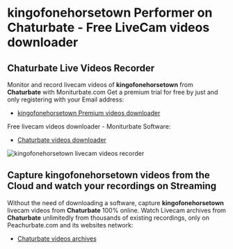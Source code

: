 # kingofonehorsetown Performer on Chaturbate - Free LiveCam videos downloader

## Chaturbate Live Videos Recorder

Monitor and record livecam videos of **kingofonehorsetown** from **Chaturbate** with Moniturbate.com
Get a premium trial for free by just and only registering with your Email address:
* [kingofonehorsetown Premium videos downloader](https://moniturbate.com/request-demo-licence-key.html)

Free livecam videos downloader - Moniturbate Software:
* [Chaturbate videos downloader](https://moniturbate.com/moniturbate-download-software.html)

![kingofonehorsetown livecam videos recorder](https://peachurnet.com/templates/moniturbate-software.png)


## Capture kingofonehorsetown videos from the Cloud and watch your recordings on Streaming

Without the need of downloading a software, capture **kingofonehorsetown** livecam videos from **Chaturbate** 100% online.
Watch Livecam archives from **Chaturbate** unlimitedly from thousands of existing recordings, only on Peachurbate.com and its websites network:
* [Chaturbate videos archives](https://peachurnet.com/)
